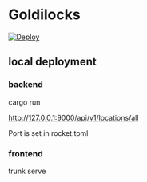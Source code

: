 # Goldilocks
[![Deploy](https://github.com/fanoway/goldilocks/actions/workflows/deploy.yml/badge.svg)](https://github.com/fanoway/goldilocks/actions/workflows/deploy.yml)

## local deployment

### backend
cargo run

http://127.0.0.1:9000/api/v1/locations/all

Port is set in rocket.toml

### frontend

trunk serve